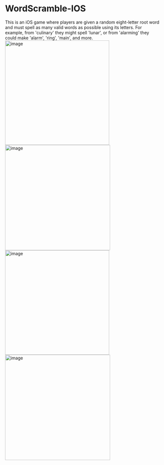 # WordScramble-IOS
This is an iOS game where players are given a random eight-letter root word and must spell as many valid words as possible using its letters. For example, from 'culinary' they might spell 'lunar', or from 'alarming' they could make 'alarm', 'ring', 'main', and more.
<br/>
<img width="340" alt="image" src="https://github.com/user-attachments/assets/4116b2c1-f3a9-4500-bb08-524addf34952" />
<img width="343" alt="image" src="https://github.com/user-attachments/assets/badaaaf3-8442-40aa-9c7a-14816375acd1" />
<img width="340" alt="image" src="https://github.com/user-attachments/assets/ee976456-f64a-47b6-8fe6-917eaa64d789" />
<img width="343" alt="image" src="https://github.com/user-attachments/assets/84067061-9dd1-44a9-88a9-ba3ca3760b7a" />
